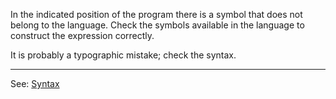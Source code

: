 In the indicated position of the program there is a symbol that does not belong to the language. Check the symbols available in the language to construct the expression correctly.

It is probably a typographic mistake; check the syntax.

---------------------------------------
See: [Syntax](syntax_of_a_programdot.md) 

